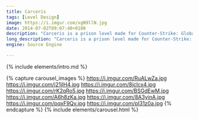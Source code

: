 ```yaml
---
title: Carceris
tags: [Level Design]
image: https://i.imgur.com/xgN9llN.jpg
date: 2014-07-02T09:07:40+0100
description: "Carceris is a prison level made for Counter-Strike: Global Offensive's Jailbreak gamemode"
long_description: "Carceris is a prison level made for Counter-Strike: Global Offensive's Jailbreak gamemode. Jailbreak is a round based gamemode that takes place in a prison between two teams, the prisoners and the guards. The guards must keep the order and prevent a rebellion, meanwhile the prisoners can either follow along or rebel. Each round a guard is chosen as the warden and gets to decide what fun activities the prison will be doing. If there is only one prisoner left alive who isn’t rebelling they get to decide what happens next round."
engine: Source Engine

---
```


{% include elements/intro.md %}


{% capture carousel_images %}
https://i.imgur.com/RuALwZa.jpg
https://i.imgur.com/j21jIH4.jpg
https://i.imgur.com/8jcIcx4.jpg
https://i.imgur.com/rK2qRo5.jpg
https://i.imgur.com/BSGdEwM.jpg
https://i.imgur.com/A6h8zKa.jpg
https://i.imgur.com/8A3yjnA.jpg
https://i.imgur.com/pqxF9Qv.jpg
https://i.imgur.com/pI31z0a.jpg
{% endcapture %}
{% include elements/carousel.html %}
